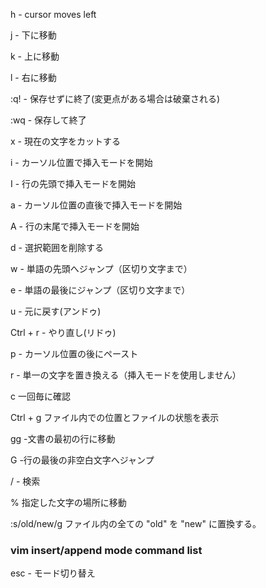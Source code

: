 h - cursor moves left

j - 下に移動

k - 上に移動

l - 右に移動

:q! - 保存せずに終了(変更点がある場合は破棄される)

:wq - 保存して終了

x - 現在の文字をカットする

i - カーソル位置で挿入モードを開始

I - 行の先頭で挿入モードを開始

a - カーソル位置の直後で挿入モードを開始

A - 行の末尾で挿入モードを開始

d - 選択範囲を削除する

w - 単語の先頭へジャンプ（区切り文字まで）

e - 単語の最後にジャンプ（区切り文字まで）

u - 元に戻す(アンドゥ)

Ctrl + r - やり直し(リドゥ)

p - カーソル位置の後にペースト

r - 単一の文字を置き換える（挿入モードを使用しません）

c 一回毎に確認

Ctrl + g ファイル内での位置とファイルの状態を表示

gg -文書の最初の行に移動

G -行の最後の非空白文字へジャンプ

/ - 検索

% 指定した文字の場所に移動

:s/old/new/g ファイル内の全ての "old" を "new" に置換する。

### vim insert/append mode command list

esc - モード切り替え
